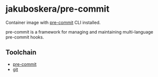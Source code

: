 # jakuboskera/pre-commit

Container image with [pre-commit](https://pre-commit.com) CLI installed.

pre-commit is a framework for managing and maintaining multi-language
pre-commit hooks.

## Toolchain

- [pre-commit](https://pre-commit.com)
- [git](https://git-scm.com)
